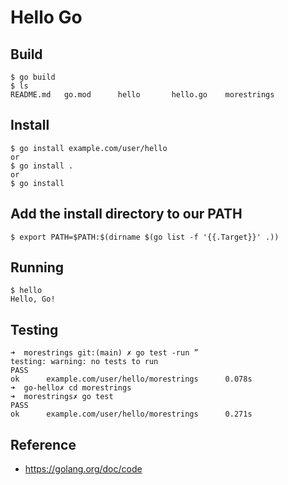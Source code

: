# Hello Go

## Build

```
$ go build
$ ls
README.md   go.mod      hello       hello.go    morestrings
```
## Install
  
```
$ go install example.com/user/hello
or
$ go install .
or
$ go install
```
## Add the install directory to our PATH

```
$ export PATH=$PATH:$(dirname $(go list -f '{{.Target}}' .))
```
## Running

```
$ hello
Hello, Go!
```

## Testing

```
➜  morestrings git:(main) ✗ go test -run ”
testing: warning: no tests to run
PASS
ok      example.com/user/hello/morestrings      0.078s
➜  go-hello✗ cd morestrings 
➜  morestrings✗ go test
PASS
ok      example.com/user/hello/morestrings      0.271s
```

## Reference
- https://golang.org/doc/code
